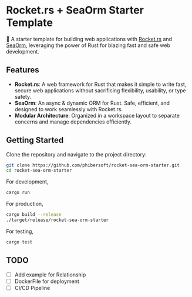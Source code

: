 # Rocket.rs + SeaOrm Starter Template

🚀 A starter template for building web applications with [Rocket.rs](https://rocket.rs/)
and [SeaOrm](https://www.sea-ql.org/SeaORM/), leveraging the power of Rust for blazing fast and safe web development.

## Features

- **Rocket.rs**: A web framework for Rust that makes it simple to write fast, secure web applications without
  sacrificing flexibility, usability, or type safety.
- **SeaOrm**: An async & dynamic ORM for Rust. Safe, efficient, and designed to work seamlessly with Rocket.rs.
- **Modular Architecture**: Organized in a workspace layout to separate concerns and manage dependencies efficiently.

## Getting Started

Clone the repository and navigate to the project directory:

```bash
git clone https://github.com/phibersoft/rocket-sea-orm-starter.git
cd rocket-sea-orm-starter
```

For development,

```bash
cargo run
```

For production,

```bash
cargo build --release
./target/release/rocket-sea-orm-starter
```

For testing,

```bash
cargo test
```

## TODO

- [ ] Add example for Relationship
- [ ] DockerFile for deployment
- [ ] CI/CD Pipeline